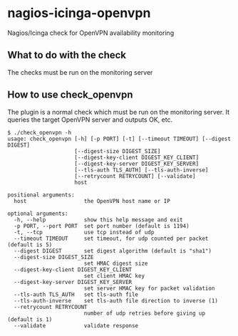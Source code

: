 # nagios-icinga-openvpn

Nagios/Icinga check for OpenVPN availability monitoring

## What to do with the check
The checks must be run on the monitoring server

## How to use check_openvpn
The plugin is a normal check which must be run on the monitoring server. It queries the target OpenVPN server and outputs OK, etc.
```
$ ./check_openvpn -h
usage: check_openvpn [-h] [-p PORT] [-t] [--timeout TIMEOUT] [--digest DIGEST]
                     [--digest-size DIGEST_SIZE]
                     [--digest-key-client DIGEST_KEY_CLIENT]
                     [--digest-key-server DIGEST_KEY_SERVER]
                     [--tls-auth TLS_AUTH] [--tls-auth-inverse]
                     [--retrycount RETRYCOUNT] [--validate]
                     host

positional arguments:
  host                  the OpenVPN host name or IP

optional arguments:
  -h, --help            show this help message and exit
  -p PORT, --port PORT  set port number (default is 1194)
  -t, --tcp             use tcp instead of udp
  --timeout TIMEOUT     set timeout, for udp counted per packet (default is 5)
  --digest DIGEST       set digest algorithm (default is "sha1")
  --digest-size DIGEST_SIZE
                        set HMAC digest size
  --digest-key-client DIGEST_KEY_CLIENT
                        set client HMAC key
  --digest-key-server DIGEST_KEY_SERVER
                        set server HMAC key for packet validation
  --tls-auth TLS_AUTH   set tls-auth file
  --tls-auth-inverse    set tls-auth file direction to inverse (1)
  --retrycount RETRYCOUNT
                        number of udp retries before giving up (default is 1)
  --validate            validate response
```

